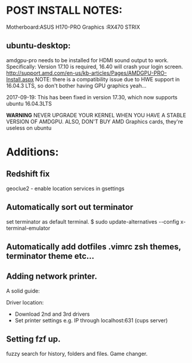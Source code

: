 # POST INSTALL NOTES:
Motherboard:ASUS H170-PRO
Graphics   :RX470 STRIX
## ubuntu-desktop:
amdgpu-pro needs to be installed for HDMI sound output to work.
Specifically: Version 17.10 is required, 16.40 will crash your login screen.
http://support.amd.com/en-us/kb-articles/Pages/AMDGPU-PRO-Install.aspx
NOTE: there is a compatibility issue due to HWE support in 16.04.3 LTS, so don't bother having GPU graphics yeah...

2017-09-19: This has been fixed in version 17.30, which now supports ubuntu 16.04.3LTS
[](https://www2.ati.com/drivers/linux/ubuntu/amdgpu-pro-17.30-465504.tar.xz)

**WARNING** NEVER UPGRADE YOUR KERNEL WHEN YOU HAVE A STABLE VERSION OF AMDGPU.
ALSO, DON'T BUY AMD Graphics cards, they're useless on ubuntu


# Additions:
## Redshift fix
geoclue2 - enable location services in gsettings

## Automatically sort out terminator
set terminator as default terminal.
$ sudo update-alternatives --config x-terminal-emulator

## Automatically add dotfiles .vimrc zsh themes, terminator theme etc...

## Adding network printer.
A solid guide: [](https://www.josharcher.uk/code/install-brother-printer-hl3040cn-drivers-linux-ubuntu/)

Driver location: [](http://support.brother.com/g/b/downloadlist.aspx?c=us&lang=en&prod=hl3040cn_all&os=128)

 - Download 2nd and 3rd drivers
 - Set printer settings e.g. IP through localhost:631 (cups server)

## Setting fzf up.
fuzzy search for history, folders and files. Game changer.
